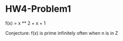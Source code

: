 HW4-Problem1
============

f(x) = x ** 2 + x + 1

Conjecture: f(x) is prime infinitely often when n is in Z
